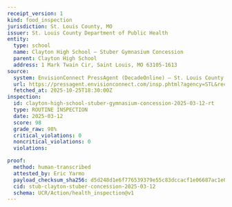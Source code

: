 ```yaml
---
receipt_version: 1
kind: food_inspection
jurisdiction: St. Louis County, MO
issuer: St. Louis County Department of Public Health
entity:
  type: school
  name: Clayton High School — Stuber Gymnasium Concession
  parent: Clayton High School
  address: 1 Mark Twain Cir, Saint Louis, MO 63105-1613
source:
  system: EnvisionConnect PressAgent (DecadeOnline) – St. Louis County
  url: https://pressagent.envisionconnect.com/insp.phtml?agency=STL&record_id=<RECORD_ID_STUBER>
  fetched_at: 2025-10-25T18:30:00Z
inspection:
  id: clayton-high-school-stuber-gymnasium-concession-2025-03-12-rt
  type: ROUTINE INSPECTION
  date: 2025-03-12
  score: 98
  grade_raw: 98%
  critical_violations: 0
  noncritical_violations: 0
  violations:

proof:
  method: human-transcribed
  attested_by: Eric Yarmo
  payload_checksum_sha256: d5d248d1e6f776539379e55c83dccacf1e06687ac1e05fb30e35d4c531c3724c
  cid: stub-clayton-stuber-concession-2025-03-12
  schema: UCR/Action/health_inspection@v1
---
```


